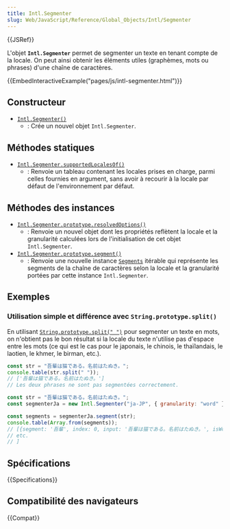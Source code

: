 ```yaml
---
title: Intl.Segmenter
slug: Web/JavaScript/Reference/Global_Objects/Intl/Segmenter
---
```


{{JSRef}}

L'objet **`Intl.Segmenter`** permet de segmenter un texte en tenant compte de la locale. On peut ainsi obtenir les éléments utiles (graphèmes, mots ou phrases) d'une chaîne de caractères.

{{EmbedInteractiveExample("pages/js/intl-segmenter.html")}}

## Constructeur

- [`Intl.Segmenter()`](/fr/docs/Web/JavaScript/Reference/Global_Objects/Intl/Segmenter/Segmenter)
  - : Crée un nouvel objet `Intl.Segmenter`.

## Méthodes statiques

- [`Intl.Segmenter.supportedLocalesOf()`](/fr/docs/Web/JavaScript/Reference/Global_Objects/Intl/Segmenter/supportedLocalesOf)
  - : Renvoie un tableau contenant les locales prises en charge, parmi celles fournies en argument, sans avoir à recourir à la locale par défaut de l'environnement par défaut.

## Méthodes des instances

- [`Intl.Segmenter.prototype.resolvedOptions()`](/fr/docs/Web/JavaScript/Reference/Global_Objects/Intl/Segmenter/resolvedOptions)
  - : Renvoie un nouvel objet dont les propriétés reflètent la locale et la granularité calculées lors de l'initialisation de cet objet `Intl.Segmenter`.
- [`Intl.Segmenter.prototype.segment()`](/fr/docs/Web/JavaScript/Reference/Global_Objects/Intl/Segmenter/segment)
  - : Renvoie une nouvelle instance [`Segments`](/fr/docs/Web/JavaScript/Reference/Global_Objects/Intl/Segments) itérable qui représente les segments de la chaîne de caractères selon la locale et la granularité portées par cette instance `Intl.Segmenter`.

## Exemples

### Utilisation simple et différence avec `String.prototype.split()`

En utilisant [`String.prototype.split(" ")`](/fr/docs/Web/JavaScript/Reference/Global_Objects/String/split) pour segmenter un texte en mots, on n'obtient pas le bon résultat si la locale du texte n'utilise pas d'espace entre les mots (ce qui est le cas pour le japonais, le chinois, le thaïlandais, le laotien, le khmer, le birman, etc.).

```js example-bad
const str = "吾輩は猫である。名前はたぬき。";
console.table(str.split(" "));
// ['吾輩は猫である。名前はたぬき。']
// Les deux phrases ne sont pas segmentées correctement.
```

```js example-good
const str = "吾輩は猫である。名前はたぬき。";
const segmenterJa = new Intl.Segmenter("ja-JP", { granularity: "word" });

const segments = segmenterJa.segment(str);
console.table(Array.from(segments));
// [{segment: '吾輩', index: 0, input: '吾輩は猫である。名前はたぬき。', isWordLike: true},
// etc.
// ]
```

## Spécifications

{{Specifications}}

## Compatibilité des navigateurs

{{Compat}}
